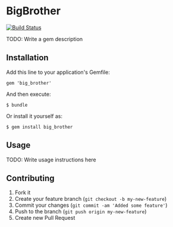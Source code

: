 # BigBrother

[![Build Status](https://secure.travis-ci.org/[braintree]/[big_brother].png)](http://travis-ci.org/[braintree]/[big_brother])

TODO: Write a gem description

## Installation

Add this line to your application's Gemfile:

    gem 'big_brother'

And then execute:

    $ bundle

Or install it yourself as:

    $ gem install big_brother

## Usage

TODO: Write usage instructions here

## Contributing

1. Fork it
2. Create your feature branch (`git checkout -b my-new-feature`)
3. Commit your changes (`git commit -am 'Added some feature'`)
4. Push to the branch (`git push origin my-new-feature`)
5. Create new Pull Request
